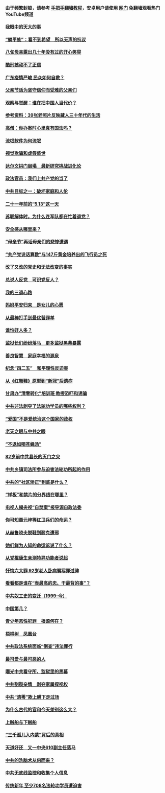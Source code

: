 #### 由于频繁封锁，请参考 [手把手翻墙教程](https://github.com/gfw-breaker/guides/wiki/)，安卓用户请使用 [网门](https://github.com/gfw-breaker/nogfw/blob/master/dl.md?t=07050001) 免翻墙观看热门YouTube频道 

#### [我眼中的天大的事](../pages/19/427619.md?t=07050001) 

#### [“躺平族”：看不到希望　所以无声的抗议](../pages/19/427464.md?t=07050001) 

#### [八旬母亲露出几十年没有过的开心笑容](../pages/19/427429.md?t=07050001) 

#### [酷刑撼动不了正信](../pages/19/427414.md?t=07050001) 

#### [广东疫情严峻 民众如何自救？](../pages/19/427311.md?t=07050001) 

#### [父亲节话为坚守信仰而受难的父亲们](../pages/19/427033.md?t=07050001) 

#### [观察与觉醒：谁在把中国人当代价？](../pages/19/426987.md?t=07050001) 

#### [参考资料：39张老照片反映藏人三十年代的生活](../pages/19/426471.md?t=07050001) 

#### [高僧：你办案时心里真有国法吗？](../pages/19/426530.md?t=07050001) 

#### [流氓软件为何流氓](../pages/19/426531.md?t=07050001) 

#### [视觉欺骗和虚假盛世](../pages/19/426443.md?t=07050001) 

#### [达尔文拱门崩塌　最新研究挑战进化论](../pages/19/426009.md?t=07050001) 

#### [政法官员：我们上共产党的当了](../pages/19/425351.md?t=07050001) 

#### [中共目标之一：破坏家庭和人伦](../pages/19/424454.md?t=07050001) 

#### [二十一年前的“5.13”这一天](../pages/19/424814.md?t=07050001) 

#### [苏联解体时，为什么连军队都在忙着退党？](../pages/19/424335.md?t=07050001) 

#### [安全感从哪里来？](../pages/19/424336.md?t=07050001) 

#### [“母亲节”再话母亲们的悲惨遭遇](../pages/19/424234.md?t=07050001) 

#### [“共产党说话算数”与147斤黄金培养出的飞行员之死](../pages/19/424115.md?t=07050001) 

#### [改了又改的党史和无法改变的事实](../pages/19/424037.md?t=07050001) 

#### [总说人反党　可识党反人？](../pages/19/423820.md?t=07050001) 

#### [我的三退心路](../pages/19/423876.md?t=07050001) 

#### [妈妈平安归来　是女儿的心愿](../pages/19/423947.md?t=07050001) 

#### [从最棒打手到最优替罪羊](../pages/19/423819.md?t=07050001) 

#### [谁怕好人多？](../pages/19/423774.md?t=07050001) 

#### [监狱长们纷纷落马　更多监狱黑幕暴露](../pages/19/423787.md?t=07050001) 

#### [善良智慧　家庭幸福的源泉](../pages/19/423632.md?t=07050001) 

#### [纪念“四二五”　和平理性反迫害](../pages/19/423660.md?t=07050001) 

#### [从《红舞鞋》原型到“新冠”后遗症](../pages/19/423509.md?t=07050001) 

#### [甘肃办“清零转化”培训班 教授恐吓和诱骗](../pages/19/423498.md?t=07050001) 

#### [中共非法剥夺了法轮功学员的哪些权利？](../pages/19/423392.md?t=07050001) 

#### [“爱国”不是爱统治这个国家的政权](../pages/19/423029.md?t=07050001) 

#### [老天之眼与中共之眼](../pages/19/423378.md?t=07050001) 

#### [“不退如喝苍蝇汤”](../pages/19/423287.md?t=07050001) 

#### [82岁前中共县长的灭门之灾](../pages/19/423055.md?t=07050001) 

#### [中共乡镇司法所参与迫害法轮功所起的作用](../pages/19/423064.md?t=07050001) 

#### [中共的“社区矫正”到底是什么？](../pages/19/422870.md?t=07050001) 

#### [“样板”和禁片的分界线在哪里？](../pages/19/422704.md?t=07050001) 

#### [电视人揭央视“自焚案”报导源自政法委](../pages/19/422770.md?t=07050001) 

#### [你可知聂元梓等红卫兵们的命运？](../pages/19/422848.md?t=07050001) 

#### [从赫鲁晓夫脱鞋到耐克遭邪](../pages/19/422826.md?t=07050001) 

#### [她们鲜为人知的命运诉说了什么？](../pages/19/422754.md?t=07050001) 

#### [从党棍康生亲测特异功能者说起](../pages/19/422657.md?t=07050001) 

#### [忏悔六大罪 92岁老人卧病嘱写罪过碑](../pages/19/422750.md?t=07050001) 

#### [看看都是谁在“表最高的忠、干最背的事”？](../pages/19/422703.md?t=07050001) 

#### [中共奴工史的变迁（1999-今）](../pages/19/422656.md?t=07050001) 

#### [中国第几？](../pages/19/422496.md?t=07050001) 

#### [青少年恶性犯罪　根源何在？](../pages/19/422449.md?t=07050001) 

#### [梧桐树　凤凰台](../pages/19/422442.md?t=07050001) 

#### [中共政法系统面临“倒查”违法罪行](../pages/19/422497.md?t=07050001) 

#### [最可爱与最可恶的人](../pages/19/422448.md?t=07050001) 

#### [曝光中共看守所、监狱里的黑幕](../pages/19/422390.md?t=07050001) 

#### [中共割裂亲情　剥夺家属探视权](../pages/19/422364.md?t=07050001) 

#### [中共“清零”欺上瞒下走过场](../pages/19/422306.md?t=07050001) 

#### [为什么古代的官和今天差别这么大？](../pages/19/422228.md?t=07050001) 

#### [上贼船与下贼船](../pages/19/422276.md?t=07050001) 

#### [“三千孤儿入内蒙”背后的真相](../pages/19/422229.md?t=07050001) 

#### [天道好还　又一中央610副主任落马](../pages/19/422155.md?t=07050001) 

#### [中共的洗脑术从何而来？](../pages/19/422154.md?t=07050001) 

#### [中共无底线监控和收集个人信息](../pages/19/422039.md?t=07050001) 

#### [传统新年 至少708名法轮功学员遭迫害](../pages/19/421946.md?t=07050001) 

